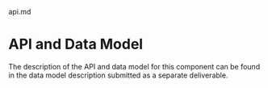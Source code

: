 api.md
# API and Data Model

The description of the API and data model for this component can be found in the data model description submitted as a separate deliverable.